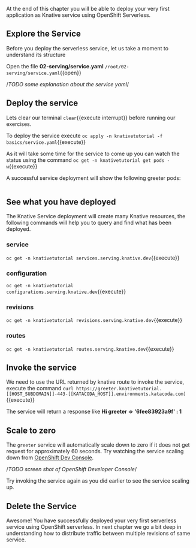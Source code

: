 At the end of this chapter you will be able to  deploy your very first application as Knative service using OpenShift Serverless.

## Explore the Service

Before you deploy the serverless service, let us take a moment to  understand its structure

Open the file **02-serving/service.yaml** `/root/02-serving/service.yaml`{{open}}

/*TODO some explanation about the service yaml*/

## Deploy the service

Lets clear our terminal `clear`{{execute interrupt}} before running our exercises.

To deploy the service execute `oc apply -n knativetutorial -f basics/service.yaml`{{execute}}

As it will take some time for the service to come up you can watch the status using the command `oc get -n knativetutorial get pods -w`{{execute}}

A successful service deployment will show the following greeter pods:

```shell

```

## See what you have deployed

The Knative Service deployment will create many Knative resources, the following commands will help you to query and find what has been deployed.

### service

`oc get -n knativetutorial services.serving.knative.dev`{{execute}}

### configuration

`oc get -n knativetutorial configurations.serving.knative.dev`{{execute}}

### revisions

`oc get -n knativetutorial revisions.serving.knative.dev`{{execute}}

### routes

`oc get -n knativetutorial routes.serving.knative.dev`{{execute}}

## Invoke the service

We need to use the URL returned by knative route to invoke the service, execute the command `curl https://greeter.knativetutorial.[[HOST_SUBDOMAIN]]-443-[[KATACODA_HOST]].environments.katacoda.com)`{{execute}}

The service will return a response like **Hi  greeter => '6fee83923a9f' : 1**

## Scale to zero

The `greeter` service will automatically scale down to zero if it does not get request for approximately 60 seconds. Try watching the service scaling down from [OpenShift Dev Console](https://console-openshift-console-[[HOST_SUBDOMAIN]]-443-[[KATACODA_HOST]].environments.katacoda.com).

/*TODO screen shot of OpenShift Developer Console*/

Try invoking the service again as you did earlier to see the service scaling up.

## Delete the Service

Awesome! You have successfully deployed your very first serverless service using OpenShift serverless. In next chapter we go a bit deep in understanding how to distribute traffic between multiple revisions of same service.
